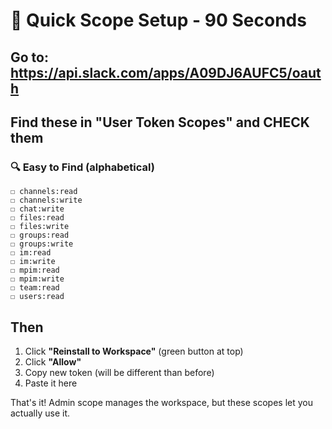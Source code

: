 # 🚀 Quick Scope Setup - 90 Seconds

## Go to: <https://api.slack.com/apps/A09DJ6AUFC5/oauth>

## Find these in "User Token Scopes" and CHECK them

### 🔍 Easy to Find (alphabetical)

```
☐ channels:read
☐ channels:write
☐ chat:write
☐ files:read
☐ files:write
☐ groups:read
☐ groups:write
☐ im:read
☐ im:write
☐ mpim:read
☐ mpim:write
☐ team:read
☐ users:read
```

## Then

1. Click **"Reinstall to Workspace"** (green button at top)
2. Click **"Allow"**
3. Copy new token (will be different than before)
4. Paste it here

That's it! Admin scope manages the workspace, but these scopes let you actually use it.
